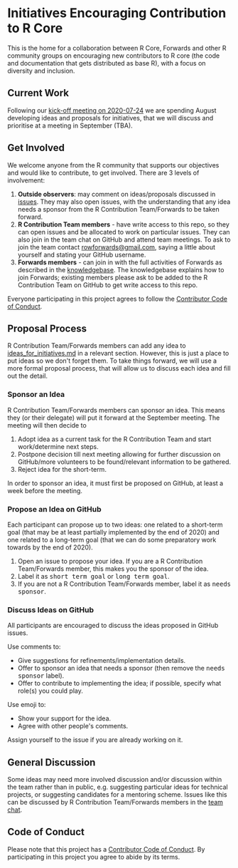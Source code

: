 # Initiatives Encouraging Contribution to R Core

This is the home for a collaboration between R Core, Forwards and other R community groups on encouraging new contributors to R core (the code and documentation that gets distributed as base R), with a focus on diversity and inclusion.

## Current Work

Following our [kick-off meeting on 2020-07-24](https://github.com/forwards/rcontribution/blob/master/team_minutes/2020-07-24.md) we are spending August developing ideas and proposals for initiatives, that we will discuss and prioritise at a meeting in September (TBA).

## Get Involved

We welcome anyone from the R community that supports our objectives and would like to contribute, to get involved. There are 3 levels of involvement:

1. **Outside observers**: may comment on ideas/proposals discussed in [issues](https://github.com/forwards/rcontribution/issues). They may also open issues, with the understanding that any idea needs a sponsor from the R Contribution Team/Forwards to be taken forward.
2. **R Contribution Team members** - have write access to this repo, so they can open issues and be allocated to work on particular issues. They can also join in the team chat on GitHub and attend team meetings. To ask to join the team contact rowforwards@gmail.com, saying a little about yourself and stating your GitHub username.
3. **Forwards members** - can join in with the full activities of Forwards as described in the [knowledgebase](https://github.com/forwards/knowledgebase). The knowledgebase explains how to join Forwards; existing members please ask to be added to the R Contribution Team on GitHub to get write access to this repo.

Everyone participating in this project agrees to follow the [Contributor Code of Conduct](https://github.com/forwards/rcontribution/blob/master/CONDUCT.md).

## Proposal Process

R Contribution Team/Forwards members can add any idea to [ideas_for_initiatives.md](https://github.com/forwards/rcontribution/blob/master/ideas_for_initiatives.md) in a relevant section. However, this is just a place to put ideas so we don't forget them. To take things forward, we will use a more formal proposal process, that will allow us to discuss each idea and fill out the detail.

### Sponsor an Idea

R Contribution Team/Forwards members can sponsor an idea. This means they (or their delegate) will put it forward at the September meeting. The meeting will then decide to 

1. Adopt idea as a current task for the R Contribution Team and start work/determine next steps.
2. Postpone decision till next meeting allowing for further discussion on GitHub/more volunteers to be found/relevant information to be gathered.
3. Reject idea for the short-term.

In order to sponsor an idea, it must first be proposed on GitHub, at least a week before the meeting.

### Propose an Idea on GitHub

Each participant can propose up to two ideas: one related to a short-term goal (that may be at least partially implemented by the end of 2020) and one related to a long-term goal (that we can do some preparatory work towards by the end of 2020).

1. Open an issue to propose your idea. If you are a R Contribution Team/Forwards member, this makes you the sponsor of the idea.
2. Label it as <kbd>short term goal</kbd> or <kbd>long term goal</kbd>.
3. If you are not a R Contribution Team/Forwards member, label it as <kbd>needs sponsor</kbd>.

### Discuss Ideas on GitHub

All participants are encouraged to discuss the ideas proposed in GitHub issues. 

Use comments to:
 - Give suggestions for refinements/implementation details.
 - Offer to sponsor an idea that needs a sponsor (then remove the <kbd>needs sponsor</kbd> label).
 - Offer to contribute to implementing the idea; if possible, specify what role(s) you could play.
 
Use emoji to:
 - Show your support for the idea.
 - Agree with other people's comments.
 
Assign yourself to the issue if you are already working on it.

## General Discussion

Some ideas may need more involved discussion and/or discussion within the team rather than in public, e.g. suggesting particular ideas for technical projects, or suggesting candidates for a mentoring scheme. Issues like this can be discussed by R Contribution Team/Forwards members in the [team chat](https://github.com/orgs/forwards/teams/r-core-contribution).

## Code of Conduct

Please note that this project has a [Contributor Code of Conduct](https://github.com/forwards/rcontribution/blob/master/CONDUCT.md).
By participating in this project you agree to abide by its terms.
